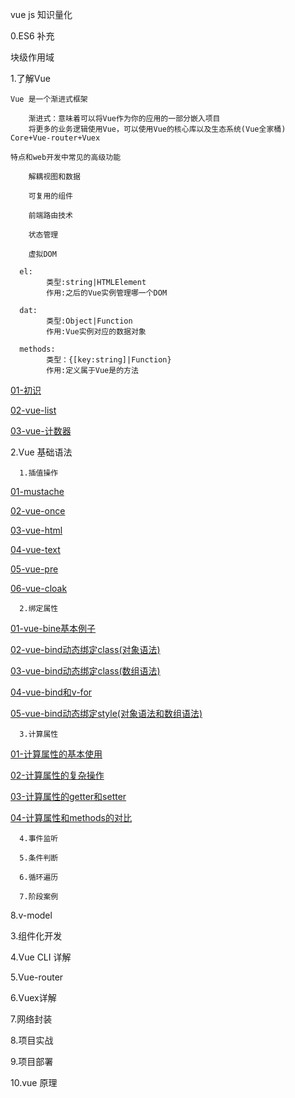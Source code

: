vue js 知识量化


0.ES6 补充
 
块级作用域 






1.了解Vue

	Vue 是一个渐进式框架
	
		渐进式：意味着可以将Vue作为你的应用的一部分嵌入项目
		将更多的业务逻辑使用Vue，可以使用Vue的核心库以及生态系统(Vue全家桶) Core+Vue-router+Vuex
		
	特点和web开发中常见的高级功能
	
		解耦视图和数据
		
		可复用的组件
		
		前端路由技术
		
		状态管理
		
		虚拟DOM
    
      el: 
            类型:string|HTMLElement
            作用:之后的Vue实例管理哪一个DOM
      
      dat: 
            类型:Object|Function
            作用:Vue实例对应的数据对象
          
      methods: 
            类型：{[key:string]|Function}
            作用:定义属于Vue是的方法
        
  
[01-初识](http://htmlpreview.github.io/?https://github.com/Crystal-LDJ/frontEndNotes/blob/master/learnVue/01-%E5%88%9D%E8%AF%86/%E5%88%9D%E8%AF%86.html)

[02-vue-list](http://htmlpreview.github.io/?https://github.com/Crystal-LDJ/frontEndNotes/blob/master/learnVue/01-%E5%88%9D%E8%AF%86/vue-list.html)

[03-vue-计数器](https://github.com/Crystal-LDJ/frontEndNotes/blob/master/learnVue/01-%E5%88%9D%E8%AF%86/vue-%E8%AE%A1%E6%95%B0%E5%99%A8.html)

2.Vue 基础语法
  
      1.插值操作
      
   [01-mustache](http://htmlpreview.github.io/?https://github.com/Crystal-LDJ/frontEndNotes/blob/master/learnVue/02-%E6%8F%92%E5%80%BC%E6%93%8D%E4%BD%9C/01-mustache.html)

   [02-vue-once](http://htmlpreview.github.io/?https://github.com/Crystal-LDJ/frontEndNotes/blob/master/learnVue/02-%E6%8F%92%E5%80%BC%E6%93%8D%E4%BD%9C/02-v-once.html)

   [03-vue-html](http://htmlpreview.github.io/?https://github.com/Crystal-LDJ/frontEndNotes/blob/master/learnVue/02-%E6%8F%92%E5%80%BC%E6%93%8D%E4%BD%9C/02-v-html.html)

   [04-vue-text](http://htmlpreview.github.io/?https://github.com/Crystal-LDJ/frontEndNotes/blob/master/learnVue/02-%E6%8F%92%E5%80%BC%E6%93%8D%E4%BD%9C/02-v-text.html)

   [05-vue-pre](http://htmlpreview.github.io/?https://github.com/Crystal-LDJ/frontEndNotes/blob/master/learnVue/02-%E6%8F%92%E5%80%BC%E6%93%8D%E4%BD%9C/02-v-pre.html)

   [06-vue-cloak](http://htmlpreview.github.io/?https://github.com/Crystal-LDJ/frontEndNotes/blob/master/learnVue/02-%E6%8F%92%E5%80%BC%E6%93%8D%E4%BD%9C/02-v-cloak.html)
      
      
      2.绑定属性
 
   [01-vue-bine基本例子](http://htmlpreview.github.io/?https://github.com/Crystal-LDJ/frontEndNotes/blob/master/learnVue/03-v-bind%E7%BB%91%E5%AE%9A%E5%B1%9E%E6%80%A7/01-v-bind%E5%9F%BA%E6%9C%AC%E4%BE%8B%E5%AD%90.html)
   
   [02-vue-bind动态绑定class(对象语法)](https://github.com/Crystal-LDJ/frontEndNotes/blob/master/learnVue/03-v-bind%E7%BB%91%E5%AE%9A%E5%B1%9E%E6%80%A7/02-v-bind%E5%8A%A8%E6%80%81%E7%BB%91%E5%AE%9Aclass(%E5%AF%B9%E8%B1%A1%E8%AF%AD%E6%B3%95).html)
   
   [03-vue-bind动态绑定class(数组语法)](https://github.com/Crystal-LDJ/frontEndNotes/blob/master/learnVue/03-v-bind%E7%BB%91%E5%AE%9A%E5%B1%9E%E6%80%A7/03-v-bind%E5%8A%A8%E6%80%81%E7%BB%91%E5%AE%9Aclass(%E6%95%B0%E7%BB%84%E8%AF%AD%E6%B3%95).html)
   
   [04-vue-bind和v-for](https://github.com/Crystal-LDJ/frontEndNotes/blob/master/learnVue/03-v-bind%E7%BB%91%E5%AE%9A%E5%B1%9E%E6%80%A7/04-v-bind%E5%92%8Cv-for.html)
   
   [05-vue-bind动态绑定style(对象语法和数组语法)](https://github.com/Crystal-LDJ/frontEndNotes/blob/master/learnVue/03-v-bind%E7%BB%91%E5%AE%9A%E5%B1%9E%E6%80%A7/05-v-bind%E5%8A%A8%E6%80%81%E7%BB%91%E5%AE%9Astyle(%E5%AF%B9%E8%B1%A1%E8%AF%AD%E6%B3%95%E5%92%8C%E6%95%B0%E7%BB%84%E8%AF%AD%E6%B3%95).html)
   
      
      3.计算属性
	  
   [01-计算属性的基本使用](https://github.com/Crystal-LDJ/frontEndNotes/blob/master/learnVue/04-%E8%AE%A1%E7%AE%97%E5%B1%9E%E6%80%A7/01-%E8%AE%A1%E7%AE%97%E5%B1%9E%E6%80%A7%E7%9A%84%E5%9F%BA%E6%9C%AC%E4%BD%BF%E7%94%A8.html)
   
   [02-计算属性的复杂操作](https://github.com/Crystal-LDJ/frontEndNotes/blob/master/learnVue/04-%E8%AE%A1%E7%AE%97%E5%B1%9E%E6%80%A7/02-%E8%AE%A1%E7%AE%97%E5%B1%9E%E6%80%A7%E7%9A%84%E5%A4%8D%E6%9D%82%E6%93%8D%E4%BD%9C.html)
   
   [03-计算属性的getter和setter](https://github.com/Crystal-LDJ/frontEndNotes/blob/master/learnVue/04-%E8%AE%A1%E7%AE%97%E5%B1%9E%E6%80%A7/03-%E8%AE%A1%E7%AE%97%E5%B1%9E%E6%80%A7%E7%9A%84getter%E5%92%8Csetter.html)
   
   [04-计算属性和methods的对比](https://github.com/Crystal-LDJ/frontEndNotes/blob/master/learnVue/04-%E8%AE%A1%E7%AE%97%E5%B1%9E%E6%80%A7/04-%E8%AE%A1%E7%AE%97%E5%B1%9E%E6%80%A7%E5%92%8Cmethods%E7%9A%84%E5%AF%B9%E6%AF%94.html)
   
	  
      
      4.事件监听
      
      5.条件判断
      
      6.循环遍历
      
      7.阶段案例
  
  8.v-model

3.组件化开发

4.Vue CLI 详解

5.Vue-router

6.Vuex详解

7.网络封装

8.项目实战

9.项目部署

10.vue 原理




